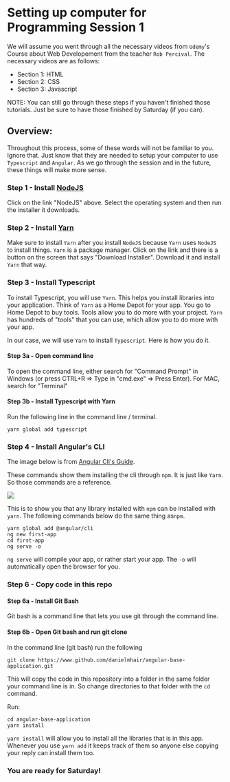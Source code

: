 Setting up computer for Programming Session 1
=============================================

We will assume you went through all the necessary videos from `Udemy`'s Course about Web Developement from the teacher `Rob Percival`. The necessary videos are as follows:
- Section 1: HTML
- Section 2: CSS
- Section 3: Javascript

NOTE: You can still go through these steps if you haven't finished those tutorials. Just be sure to have those finished by Saturday (if you can).

## Overview:
Throughout this process, some of these words will not be familiar to you. Ignore that. Just know that they are needed to setup your computer to use `Typescript` and `Angular`. As we go through the session and in the future, these things will make more sense.

### Step 1 - Install [NodeJS](https://nodejs.org/en/download/)
Click on the link "NodeJS" above. Select the operating system and then run the installer it downloads.

### Step 2 - Install [Yarn](https://yarnpkg.com/lang/en/docs/install/)
Make sure to install `Yarn` after you install `NodeJS` because `Yarn` uses `NodeJS` to install things. `Yarn` is a package manager. Click on the link and there is a button on the screen that says "Download Installer". Download it and install `Yarn` that way.

### Step 3 - Install Typescript
To install Typescript, you will use `Yarn`. This helps you install libraries into your application. Think of `Yarn` as a Home Depot for your app. You go to Home Depot to buy tools. Tools allow you to do more with your project. `Yarn` has hundreds of "tools" that you can use, which allow you to do more with your app.

In our case, we will use `Yarn` to install `Typescript`. Here is how you do it.

#### Step 3a - Open command line
To open the command line, either search for "Command Prompt" in Windows (or press CTRL+R => Type in "cmd.exe" => Press Enter). For MAC, search for "Terminal"

#### Step 3b - Install Typescript with Yarn
Run the following line in the command line / terminal.
```
yarn global add typescript
```

### Step 4 - Install Angular's CLI
The image below is from [Angular Cli's Guide](https://cli.angular.io).

These commands show them installing the cli through `npm`. It is just like `Yarn`. So those commands are a reference.

<img src="https://cli.angular.io/images/cli-logo.svg" />

This is to show you that any library installed with `npm` can be installed with `yarn`. The following commands below do the same thing as`npm`.
```
yarn global add @angular/cli
ng new first-app
cd first-app
ng serve -o
```
`ng serve` will compile your app, or rather start your app. The `-o` will automatically open the browser for you.

### Step 6 - Copy code in this repo

#### Step 6a - Install Git Bash
Git bash is a command line that lets you use git through the command line.

#### Step 6b - Open Git bash and run git clone
In the command line (git bash) run the following
```
git clone https://www.github.com/danielmhair/angular-base-application.git
```

This will copy the code in this repository into a folder in the same folder your command line is in. So change directories to that folder with the `cd` command.

Run:
```
cd angular-base-application
yarn install
```

`yarn install` will allow you to install all the libraries that is in this app. Whenever you use `yarn add` it keeps track of them so anyone else copying your reply can install them too.

### You are ready for Saturday!
```
